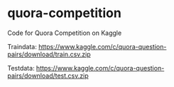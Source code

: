 # quora-competition
Code for Quora Competition on Kaggle

Traindata:
https://www.kaggle.com/c/quora-question-pairs/download/train.csv.zip

Testdata:
https://www.kaggle.com/c/quora-question-pairs/download/test.csv.zip
